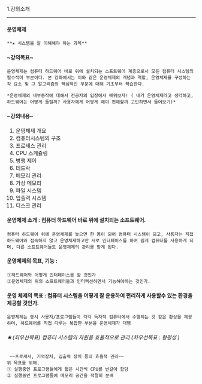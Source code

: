 1.강의소개

* * *

#### 운영체제   
`**★ 시스템을 잘 이해해야 하는 과목**`

#### ~강의목표~

    운영체제는 컴퓨터 하드웨어 바로 위에 설치되는 소프트웨어 계층으로서 모든 컴퓨터 시스템의 필수적이 부분이다. 본 강좌에서는 이와 같은 운영체제의 개념과 역할, 운영체제를 구성하는 각 요소 및 그 알고리즘의 핵심적인 부분에 대해 기초부터 학습한다.
`*운영체제의 내부동작에 대해서 전공자의 입장에서 배워보자! ( 내가 운영체제라고 생각하고, 하드웨어는 어떻게 돌릴까? 사용자에게 어떻게 해야 편해할까 고민하면서 들어보기)*`
   
#### ~강의내용~

1. 운영체제 개요
2. 컴퓨터시스템의 구조
3. 프로세스 관리
4. CPU 스케쥴링
5. 병행 제어
6. 데드락
7. 메모리 관리
8. 가상 메모리
9. 파일 시스템
10. 입출력 시스템
11. 디스크 관리

#### 운영체제 소개 : 컴퓨터 하드웨어 바로 위에 설치되는 소프트웨어.

    컴퓨터 하드웨어 위에 운영체제를 놓으면 한 몸이 되어 컴퓨터 시스템이 되고, 사용자는 직접 하드웨어와 접속하지 않고 운영체제하고만 서로 인터페이스를 하며 쉽게 컴퓨터를 사용하게 되며, 다른 소프트웨어들도 운영체제의 관리를 받게 된다.

#### 운영체제의 목표, 기능 :

    ①하드웨어와 어떻게 인터페이스를 할 것인가
    ②운영체제의 위의 소프트웨어들과 인터렉션하면서 기능해야하는 것인가.

#### 운영 체제의 목표 : 컴퓨터 시스템을 어떻게 잘 운용하여 편리하게 사용할수 있는 환경을 제공할 것인가.

    운영체제는 동시 사용자/프로그램들이 각각 독자적 컴퓨터에서 수행되는 것 같은 환상을 제공하며, 하드웨어를 직접 다루는 복잡한 부분을 운영체제가 대행

###### ★(최우선목표) 컴퓨터 시스템의 자원을 효율적으로 관리 (차우선목표 : 형평성 )

     ~~프로세서, 기억장치, 입출력 장치 등의 효율적 관리~~
    위 목표를 위해,
    ① 실행중인 프로그램들에게 짧은 시간씩 CPU를 번갈아 할당
    ② 실행중인 프로그램들에 메모리 공간을 적절히 분배
